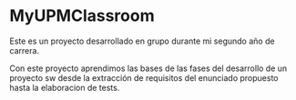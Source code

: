 # MyUPMClassroom

Este es un proyecto desarrollado en grupo durante mi segundo año de carrera.

Con este proyecto aprendimos las bases de las fases del desarrollo de un proyecto sw desde la extracción de requisitos del enunciado propuesto hasta la elaboracion de tests.
